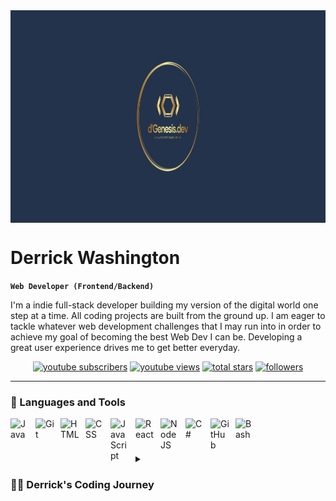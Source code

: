 <img align="center" alt="banner" width="100%" height="340px" style="padding-right:5px;" src="https://github.com/Dwash71/My-Portfolio/blob/main/images/Facebook_Cover.jpg"/>

# Derrick Washington

**`Web Developer (Frontend/Backend)`**

I'm a indie full-stack developer building my version of the digital world one step at a time. All coding projects are built from the ground up. I am eager to tackle whatever web development challenges that I may run into in order to achieve my goal of becoming the best Web Dev I can be. Developing a great user experience drives me to get better everyday.

<!-- Badges with custom icons - https://github.com/Dwash71/custom-icon-badges -->
<!-- View counter - https://github.com/Dwash71/Simple-View-Counter -->
<p align="center">
  <a href="https://www.youtube.com/c/ DerrickWashington?sub_confirmation=1">
    <img alt="youtube subscribers" title="Subscribe to my YouTube channel" src="https://custom-icon-badges.demolab.com/youtube/channel/subscribers/UClBbmNJa3zcJXLuUoPOCaWA?color=%23E05D44&label=SUBSCRIBE&logo=video&logoColor=white&style=for-the-badge&labelColor=CE4630"/></a> 
  <a href="https://www.youtube.com/c/DevProTips">
    <img alt="youtube views" title="YouTube views" src="https://custom-icon-badges.demolab.com/youtube/channel/views/UClBbmNJa3zcJXLuUoPOCaWA?color=%23E1AD0E&logo=video&logoColor=white&style=for-the-badge&labelColor=C79600"/></a> 
  <a href="https://github.com/Dwash71?tab=repositories&sort=stargazers">
    <img alt="total stars" title="Total stars on GitHub" src="https://custom-icon-badges.demolab.com/github/stars/Dwash71?color=55960c&style=for-the-badge&labelColor=488207&logo=star"/></a>
  <a href="https://github.com/Dwash71?tab=followers">
    <img alt="followers" title="Follow me on Github" src="https://custom-icon-badges.demolab.com/github/followers/DenverCoder1?color=236ad3&labelColor=1155ba&style=for-the-badge&logo=person-add&label=Follow&logoColor=white"/></a>
 
</p>

----------

### 🧰 Languages and Tools

<img align="left" alt="Java" width="30px" style="padding-right:10px;" src="https://cdn.jsdelivr.net/gh/devicons/devicon/icons/java/java-original.svg"/>
<img align="left" alt="Git" width="30px" style="padding-right:10px;" src="https://cdn.jsdelivr.net/gh/devicons/devicon/icons/git/git-original.svg" />
<img align="left" alt="HTML" width="30px" style="padding-right:10px;" src="https://cdn.jsdelivr.net/gh/devicons/devicon/icons/html5/html5-plain.svg" />
<img align="left" alt="CSS" width="30px" style="padding-right:10px;" src="https://cdn.jsdelivr.net/gh/devicons/devicon/icons/css3/css3-plain.svg" />
<img align="left" alt="JavaScript" width="30px" style="padding-right:10px;" src="https://cdn.jsdelivr.net/gh/devicons/devicon/icons/javascript/javascript-plain.svg" />
<img align="left" alt="React" width="30px" style="padding-right:10px;" src="https://cdn.jsdelivr.net/gh/devicons/devicon/icons/react/react-original.svg" />
<img align="left" alt="NodeJS" width="30px" style="padding-right:10px;" src="https://cdn.jsdelivr.net/gh/devicons/devicon/icons/nodejs/nodejs-original.svg" />
<img align="left" alt="C#" width="30px" style="padding-right:10px;" src="https://cdn.jsdelivr.net/gh/devicons/devicon/icons/csharp/csharp-line.svg" />
<img align="left" alt="GitHub" width="30px" style="padding-right:10px;" src="https://cdn.jsdelivr.net/gh/devicons/devicon/icons/github/github-original.svg" />
<img align="left" alt="Bash" width="30px" style="padding-right:10px;" src="https://cdn.jsdelivr.net/gh/devicons/devicon/icons/bash/bash-original.svg" />
<br />

#

<details>
 <summary><h3>👨‍💻 Derrick's Coding Journey</h3></summary>
   My coding journey started as a curious coder interested wondering how these creative websites, portfolios and applications were created. I developed the passion to learn coding and started out working on getting my certifications on .Net, C#, and SQL server. Afterwards I got a job at a company in which I felt that I became stagnant and needed something different in order to release and use my creative ability. Insert: Web Development. I began to take over 1000+ bootcamps and tutorials to independently learn my passion as a Full Stack Web Developer. I must say it is uncomfortable when you enter into a world where you are crawling to learn how to walk, but at the same time this is where your foundation is established. As the journey continues, I am still learning each day and trying to get better at something I am beginning to love each day.
